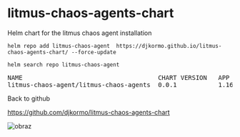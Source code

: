 # litmus-chaos-agents-chart
Helm chart for the litmus chaos  agent installation

```console
helm repo add litmus-chaos-agent  https://djkormo.github.io/litmus-chaos-agents-chart/ --force-update
```

```console
helm search repo litmus-chaos-agent
```
<pre>
NAME                                    CHART VERSION   APP VERSION     DESCRIPTION
litmus-chaos-agent/litmus-chaos-agents  0.0.1           1.16.0          A Helm chart for Kubernetes
</pre>

Back to github 

https://github.com/djkormo/litmus-chaos-agents-chart

![obraz](https://github.com/user-attachments/assets/44a3ccb1-fcc6-495a-a8e7-e3216cf2cf23)
